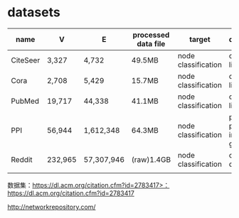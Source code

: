 # datasets



| name     | V       | E          | processed data file | target              | description                         |
| -------- | ------- | ---------- | ------------------- | ------------------- | ----------------------------------- |
| CiteSeer | 3,327   | 4,732      | 49.5MB              | node classification | citation links                      |
| Cora     | 2,708   | 5,429      | 15.7MB              | node classification | citation links                      |
| PubMed   | 19,717  | 44,338     | 41.1MB              | node classification | citation links                      |
| PPI      | 56,944  | 1,612,348  | 64.3MB              | node classification | protein-protein interactions graphs |
| Reddit   | 232,965 | 57,307,946 | (raw)1.4GB          | node classification | online discussion                   |
|          |         |            |                     |                     |                                     |

数据集：https://dl.acm.org/citation.cfm?id=2783417>：<https://dl.acm.org/citation.cfm?id=2783417>

http://networkrepository.com/
